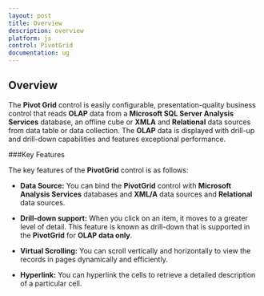 ```yaml
---
layout: post
title: Overview
description: overview 
platform: js
control: PivotGrid
documentation: ug
---
```


## Overview 

The **Pivot Grid** control is easily configurable, presentation-quality business control that reads **OLAP** data from a **Microsoft SQL Server Analysis Services** database, an offline cube or **XMLA** and **Relational** data sources from data table or data collection. The **OLAP** data is displayed with drill-up and drill-down capabilities and features exceptional performance.

###Key Features

The key features of the **PivotGrid** control is as follows:

 * **Data Source:** You can bind the **PivotGrid** control with **Microsoft Analysis Services** databases and **XML/A** data sources and **Relational** data sources.

 * **Drill-down support:** When you click on an item, it moves to a greater level of detail. This feature is known as drill-down that is supported in the **PivotGrid** for **OLAP data only**. 

 * **Virtual Scrolling:** You can scroll vertically and horizontally to view the records in pages dynamically and efficiently.

 * **Hyperlink:** You can hyperlink the cells to retrieve a detailed description of a particular cell. 



